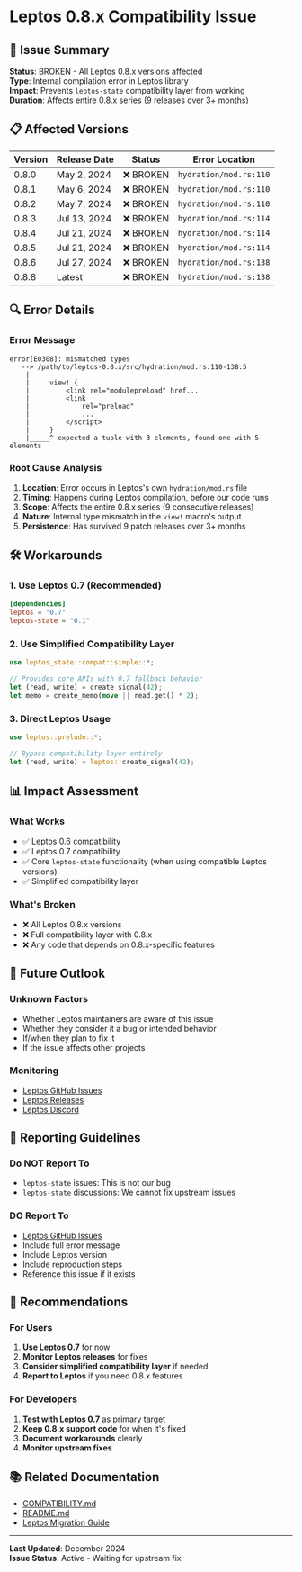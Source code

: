 # Leptos 0.8.x Compatibility Issue

## 🚨 Issue Summary

**Status**: BROKEN - All Leptos 0.8.x versions affected  
**Type**: Internal compilation error in Leptos library  
**Impact**: Prevents `leptos-state` compatibility layer from working  
**Duration**: Affects entire 0.8.x series (9 releases over 3+ months)

## 📋 Affected Versions

| Version | Release Date | Status | Error Location |
|---------|-------------|--------|----------------|
| 0.8.0 | May 2, 2024 | ❌ BROKEN | `hydration/mod.rs:110` |
| 0.8.1 | May 6, 2024 | ❌ BROKEN | `hydration/mod.rs:110` |
| 0.8.2 | May 7, 2024 | ❌ BROKEN | `hydration/mod.rs:110` |
| 0.8.3 | Jul 13, 2024 | ❌ BROKEN | `hydration/mod.rs:114` |
| 0.8.4 | Jul 21, 2024 | ❌ BROKEN | `hydration/mod.rs:114` |
| 0.8.5 | Jul 21, 2024 | ❌ BROKEN | `hydration/mod.rs:114` |
| 0.8.6 | Jul 27, 2024 | ❌ BROKEN | `hydration/mod.rs:138` |
| 0.8.8 | Latest | ❌ BROKEN | `hydration/mod.rs:138` |

## 🔍 Error Details

### Error Message
```
error[E0308]: mismatched types
   --> /path/to/leptos-0.8.x/src/hydration/mod.rs:110-138:5
    |
    |     view! {
    |         <link rel="modulepreload" href...
    |         <link
    |             rel="preload"
    |             ...
    |         </script>
    |     }
    |_____^ expected a tuple with 3 elements, found one with 5 elements
```

### Root Cause Analysis

1. **Location**: Error occurs in Leptos's own `hydration/mod.rs` file
2. **Timing**: Happens during Leptos compilation, before our code runs
3. **Scope**: Affects the entire 0.8.x series (9 consecutive releases)
4. **Nature**: Internal type mismatch in the `view!` macro's output
5. **Persistence**: Has survived 9 patch releases over 3+ months

## 🛠️ Workarounds

### 1. Use Leptos 0.7 (Recommended)
```toml
[dependencies]
leptos = "0.7"
leptos-state = "0.1"
```

### 2. Use Simplified Compatibility Layer
```rust
use leptos_state::compat::simple::*;

// Provides core APIs with 0.7 fallback behavior
let (read, write) = create_signal(42);
let memo = create_memo(move || read.get() * 2);
```

### 3. Direct Leptos Usage
```rust
use leptos::prelude::*;

// Bypass compatibility layer entirely
let (read, write) = leptos::create_signal(42);
```

## 📊 Impact Assessment

### What Works
- ✅ Leptos 0.6 compatibility
- ✅ Leptos 0.7 compatibility
- ✅ Core `leptos-state` functionality (when using compatible Leptos versions)
- ✅ Simplified compatibility layer

### What's Broken
- ❌ All Leptos 0.8.x versions
- ❌ Full compatibility layer with 0.8.x
- ❌ Any code that depends on 0.8.x-specific features

## 🔮 Future Outlook

### Unknown Factors
- Whether Leptos maintainers are aware of this issue
- Whether they consider it a bug or intended behavior
- If/when they plan to fix it
- If the issue affects other projects

### Monitoring
- [Leptos GitHub Issues](https://github.com/leptos-rs/leptos/issues)
- [Leptos Releases](https://github.com/leptos-rs/leptos/releases)
- [Leptos Discord](https://discord.gg/leptos)

## 📝 Reporting Guidelines

### Do NOT Report To
- `leptos-state` issues: This is not our bug
- `leptos-state` discussions: We cannot fix upstream issues

### DO Report To
- [Leptos GitHub Issues](https://github.com/leptos-rs/leptos/issues)
- Include full error message
- Include Leptos version
- Include reproduction steps
- Reference this issue if it exists

## 🎯 Recommendations

### For Users
1. **Use Leptos 0.7** for now
2. **Monitor Leptos releases** for fixes
3. **Consider simplified compatibility layer** if needed
4. **Report to Leptos** if you need 0.8.x features

### For Developers
1. **Test with Leptos 0.7** as primary target
2. **Keep 0.8.x support code** for when it's fixed
3. **Document workarounds** clearly
4. **Monitor upstream fixes**

## 📚 Related Documentation

- [COMPATIBILITY.md](COMPATIBILITY.md#leptos-08x-compatibility-issues)
- [README.md](../README.md#important-leptos-version-compatibility)
- [Leptos Migration Guide](https://leptos.dev/book/07_migrating.html)

---

**Last Updated**: December 2024  
**Issue Status**: Active - Waiting for upstream fix
